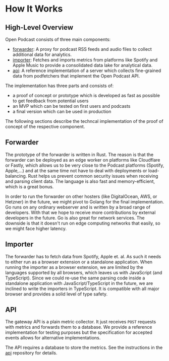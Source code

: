 # How It Works

## High-Level Overview

Open Podcast consists of three main components:

- [forwarder]: A proxy for podcast RSS feeds and audio files to collect
  additional data for analytics.
- [importer](https://github.com/openpodcast/spotify-importer): Fetches and
  imports metrics from platforms like Spotify and Apple Music to provide a
  consolidated data lake for analytical data.
- [api]: A reference implementation of a server which collects fine-grained
  data from podfetchers that implement the Open Podcast API.

The implementation has three parts and consists of:

- a proof of concept or prototype which is developed as fast as possible to get
  feedback from potential users
- an MVP which can be tested on first users and podcasts
- a final version which can be used in production

The following sections describe the techncal implementation of the proof of
concept of the respective component.

## Forwarder

The prototype of the forwarder is written in Rust. The reason is
that the forwarder can be deployed as an edge worker on platforms like
Cloudflare or Fastly, which allows us to be very close to the Podcast platforms
(Spotify, Apple,...) and at the same time not have to deal with deployments or
load-balancing. Rust helps us prevent common security issues when receiving and
parsing client data. The language is also fast and memory-efficient, which is a
great bonus.

In order to run the forwarder on other hosters (like DigitalOcean, AWS, or
Hetzner) in the future, we might pivot to Golang for the final implementation.
Go runs on any ordinary webserver and is written by a broad range of developers.
With that we hope to receive more contributions by external developers in the
future. Go is also great for network services. The downside is that it doesn't
run on edge computing networks that easily, so we might face higher latency.

## Importer

The forwarder has to fetch data from Spotify, Apple et. al. As such it needs to
either run as a browser extension or a standalone application. When running the
importer as a browser extension, we are limited by the languages supported by
all browsers, which leaves us with JavaScript (and TypeScript). Since we could
re-use the same parsing code inside a standalone application with
JavaScript/TypeScript in the future, we are inclined to write the importers in
TypeScript. It is compatible with all major browser and provides a solid level
of type safety.

## API

The gateway API is a plain metric collector.
It just receives `POST` requests with metrics and forwards them to a
database.
We provide a reference implementation for testing purposes but the specification
for accepted events allows for alternative implementations.

The API requires a database to store the metrics.
See the instructions in the [api] repository for details.

[forwarder]: https://github.com/openpodcast/forwarder
[api]: https://github.com/openpodcast/api
